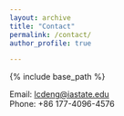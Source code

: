 ```yaml
---
layout: archive
title: "Contact"
permalink: /contact/
author_profile: true

---
```


{% include base_path %}

Email: lcdeng@iastate.edu<br/>
Phone: +86 177-4096-4576